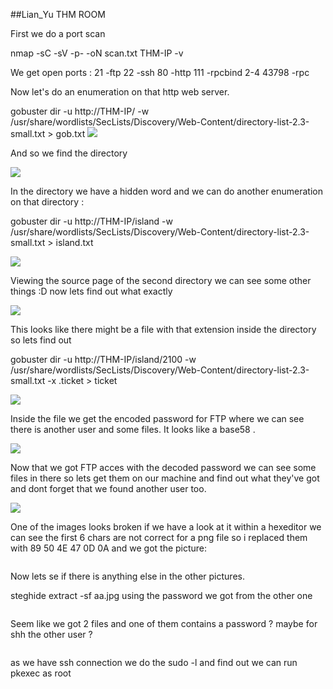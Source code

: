 ##Lian_Yu THM ROOM




First we do a port scan 

nmap -sC -sV -p- -oN scan.txt THM-IP -v

We get open ports :
21			-ftp
22			-ssh
80			-http
111			-rpcbind 2-4
43798  			-rpc

Now let's do an enumeration on that http web server.

gobuster dir -u http://THM-IP/ -w /usr/share/wordlists/SecLists/Discovery/Web-Content/directory-list-2.3-small.txt > gob.txt
<img src= "https://github.com/katanush/katanush.github.io/blob/8cabdba5230dcc8500d40ef9b9e800665d589e28/images/lianyu/gob1.png">


And so we find the directory

<img src= "https://github.com/katanush/katanush.github.io/blob/a13e0690604f738ec54db23297d49c9b97171938/images/lianyu/first2.png">

In the directory we have a hidden word and we can do another enumeration on that directory :

gobuster dir -u http://THM-IP/island -w /usr/share/wordlists/SecLists/Discovery/Web-Content/directory-list-2.3-small.txt > island.txt

<img src= "https://github.com/katanush/katanush.github.io/blob/4d89803ef4f7e39b26c6f591a1890198f62cc65b/images/lianyu/smald.png">


Viewing the source page of the second directory we can see some other things :D now lets find out what exactly

<img src= "https://github.com/katanush/katanush.github.io/blob/4d89803ef4f7e39b26c6f591a1890198f62cc65b/images/lianyu/second.png">

This looks like there might be a file with that extension inside the directory so lets find out

gobuster dir -u http://THM-IP/island/2100 -w /usr/share/wordlists/SecLists/Discovery/Web-Content/directory-list-2.3-small.txt -x .ticket > ticket

<img src= "https://github.com/katanush/katanush.github.io/blob/c47b821b11f4e304e7d722ad51aee3f2bdf6f6f5/images/lianyu/tick.png?raw=true">


Inside the file we get the encoded password for FTP where we can see there is another user and some files. It looks like a base58 .

<img src= "https://github.com/katanush/katanush.github.io/blob/4d89803ef4f7e39b26c6f591a1890198f62cc65b/images/lianyu/3rd.png">

Now that we got FTP acces with the decoded password we can see some files in there so lets get them on our machine and find out what they've got and dont forget that we found another user too.

<img src="https://github.com/katanush/katanush.github.io/blob/4d89803ef4f7e39b26c6f591a1890198f62cc65b/images/lianyu/ftp-con.png">


One of the images looks broken if we have a look at it within a hexeditor we can see the first 6 chars are not correct for a png file so i replaced them with 89 50 4E 47 0D 0A and we got the picture:

<img src= "">

Now lets se if there is anything else in the other pictures. 

steghide extract -sf aa.jpg  using the password we got from the other one 

<img src= "">

Seem like we got 2 files and one of them contains a password ? maybe for shh the other user ? 


<img src= "">

as we have ssh connection we do the sudo -l and find out we can run pkexec as root 

<img src= "">



